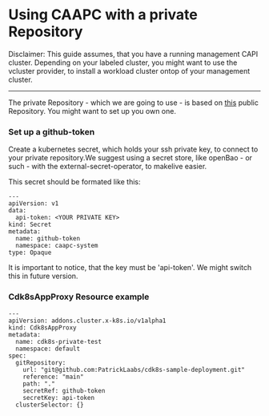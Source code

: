 # Using CAAPC with a private Repository

Disclaimer:
This guide assumes, that you have a running management CAPI cluster.
Depending on your labeled cluster, you might want to use the vcluster provider, to install a workload cluster ontop of your management cluster.

---
The private Repository - which we are going to use - is based on [this](https://github.com/PatrickLaabs/cdk8s-sample-deployment-public) public Repository. 
You might want to set up you own one.

### Set up a github-token

Create a kubernetes secret, which holds your ssh private key, to connect to your private repository.We suggest using a secret store, like openBao - or such - with the external-secret-operator, to makelive easier.

This secret should be formated like this:

```
---
apiVersion: v1
data:
  api-token: <YOUR PRIVATE KEY> 
kind: Secret
metadata:
  name: github-token
  namespace: caapc-system
type: Opaque

```

It is important to notice, that the key must be 'api-token'. We might switch this in future version.

### Cdk8sAppProxy Resource example
```
---
apiVersion: addons.cluster.x-k8s.io/v1alpha1
kind: Cdk8sAppProxy
metadata:
  name: cdk8s-private-test
  namespace: default
spec:
  gitRepository:
    url: "git@github.com:PatrickLaabs/cdk8s-sample-deployment.git" 
    reference: "main"
    path: "."
    secretRef: github-token
    secretKey: api-token
  clusterSelector: {}

```

